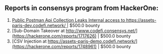## Reports in consensys program from HackerOne:
1. [Public Postman Api Collection Leaks Internal access to https://assets-paris-dev.codefi.network/ ](https://hackerone.com/reports/1523651) | $500.0 bounty
2. [Sub-Domain Takeover at   http://www.codefi.consensys.net/](https://hackerone.com/reports/1717626) | $500.0 bounty
3. [CSV Injection at https://assets-paris-demo.codefi.network/](https://hackerone.com/reports/1748961) | $500.0 bounty